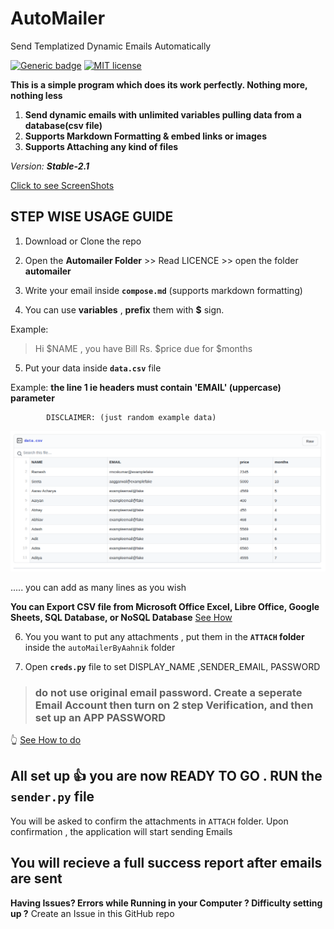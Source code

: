 # AutoMailer
Send Templatized Dynamic Emails Automatically 

[![Generic badge](https://img.shields.io/badge/tests-passing-<COLOR>.svg)](https://aahnik.github.io/)
[![ MIT license](https://img.shields.io/pypi/l/ansicolortags.svg)](https://aahnik.github.io/)

**This is a simple program which does its work perfectly. Nothing more, nothing less**

1. **Send dynamic emails with unlimited variables pulling data from a database(csv file)**
2. **Supports Markdown Formatting & embed links or images**
3. **Supports Attaching any kind of files**

_Version: **Stable-2.1**_ 

[Click to see ScreenShots](/screenshots.md)

## STEP WISE USAGE GUIDE
1. Download or Clone the repo

2. Open the **Automailer Folder** >> Read LICENCE >> open the folder **automailer**

3. Write your email inside **`compose.md`** (supports markdown formatting)

4. You can use **variables** , **prefix** them with **$** sign.

  Example:
> Hi $NAME , you have Bill Rs. $price due for $months

5. Put your data inside **`data.csv`** file

  Example: 
**the line 1 ie headers must contain 'EMAIL' (uppercase) parameter**

            DISCLAIMER: (just random example data)
            

![image of csv](csv_image.png)


..... you can add as many lines as you wish 

**You can Export CSV file from Microsoft Office Excel, Libre Office, Google Sheets, SQL Database, or NoSQL Database** [See How]()

6. You you want to put any attachments , put them in the **`ATTACH` folder** inside the `autoMailerByAahnik` folder

7. Open **`creds.py`** file to set DISPLAY_NAME ,SENDER_EMAIL, PASSWORD

> ### do not use original email password. Create a seperate Email Account then turn on 2 step Verification, and then set up an APP PASSWORD

👆 [See How to do]( )
  
## All set up 👍 you are now READY TO GO . RUN the `sender.py` file 

You will be asked to confirm the attachments in `ATTACH` folder. Upon confirmation , the application will start sending Emails 
## You will recieve a full success report after emails are sent

**Having Issues? Errors while Running in your Computer ? Difficulty setting up ?**
Create an Issue in this GitHub repo
 